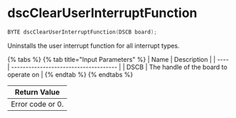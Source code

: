 # dscClearUserInterruptFunction

```c
BYTE dscClearUserInterruptFunction(DSCB board);
```

Uninstalls the user interrupt function for all interrupt types.

{% tabs %}
{% tab title="Input Parameters" %}
| Name | Description                           |
| ---- | ------------------------------------- |
| DSCB | The handle of the board to operate on |
{% endtab %}
{% endtabs %}

| Return Value     |
| ---------------- |
| Error code or 0. |
